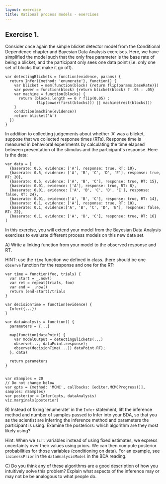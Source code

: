 ```yaml
---
layout: exercise
title: Rational process models - exercises
---
```


## Exercise 1. 

Consider once again the simple blicket detector model from the Conditional Dependence chapter and Bayesian Data Analysis exercises. Here, we have simplified the model such that the only free parameter is the base rate of being a blicket, and the participant only sees one data point (i.e. only one set of blocks that make it go off).

~~~~
var detectingBlickets = function(evidence, params) {
  return Infer({method: 'enumerate'}, function() {
    var blicket = mem(function(block) {return flip(params.baseRate)})
    var power = function(block) {return blicket(block) ? .95 : .05}
    var machine = function(blocks) {
      return (blocks.length == 0 ? flip(0.05) :
              flip(power(first(blocks))) || machine(rest(blocks)))
    }
    condition(machine(evidence))
    return blicket('A')
  })
}
~~~~

In addition to collecting judgements about whether 'A' was a blicket, suppose that we collected response times (RTs). Response time is measured in behavioral experiments by calculating the time elapsed between presentation of the stimulus and the participant's response. Here is the data:

~~~~
var data = [
  {baserate: 0.5, evidence: ['A'], response: true, RT: 10},
  {baserate: 0.5, evidence: ['A', 'B', 'C', 'D', 'E'], response: true, RT: 20},
  {baserate: 0.5, evidence: ['A', 'B', 'C'], response: true, RT: 15},
  {baserate: 0.01, evidence: ['A'], response: true, RT: 8},
  {baserate: 0.01, evidence: ['A', 'B', 'C', 'D', 'E'], response: false, RT: 24},
  {baserate: 0.01, evidence:['A', 'B', 'C'], response: true, RT: 14},
  {baserate: 0.1, evidence: ['A'], response: true, RT: 10},
  {baserate: 0.1, evidence:['A', 'B', 'C', 'D', 'E'], response: false, RT: 22},
  {baserate: 0.1, evidence: ['A', 'B', 'C'], response: true, RT: 16}
]
~~~~

In this exercise, you will extend your model from the Bayesian Data Analysis exercises to evaluate different process models on this new data set.

A) Write a linking function from your model to the observed response and RT.

HINT: use the `time` function we defined in class. there should be one `observe` function for the response and one for the RT:

~~~~ norun
var time = function(foo, trials) {
  var start = _.now()
  var ret = repeat(trials, foo)
  var end = _.now()
  return (end-start)/trials
}

var decisionTime = function(evidence) {
  Infer({...})
}

var dataAnalysis = function() {
  parameters = {...}

  map(function(dataPoint) {
    var modelOutput = detectingBlickets(...)
    observe(..., dataPoint.response);
    observe(decisionTime(...)) dataPoint.RT);
  }, data)

  return parameters
}


var nSamples = 20
// Do not change below
var opts = {method: 'MCMC', callbacks: [editor.MCMCProgress()], samples: nSamples}
var posterior = Infer(opts, dataAnalysis)
viz.marginals(posterior)
~~~~

B) Instead of fixing 'enumerate' in the `Infer` statement, lift the inference method and number of samples passed to Infer into your BDA, so that you as the scientist are inferring the inference method and parameters the participant is using. Examine the posteriors: which algorithm are they most likely using?

Hint: When we `lift` variables instead of using fixed estimates, we express uncertainty over their values using priors. We can then compute posterior probabilities for those variables (conditioning on data). For an example, see `lazinessPrior` in the `dataAnalysisModel` in the BDA reading.

C) Do you think any of these algorithms are a good description of how you intuitively solve this problem? Explain what aspects of the inference may or may not be be analogous to what people do.